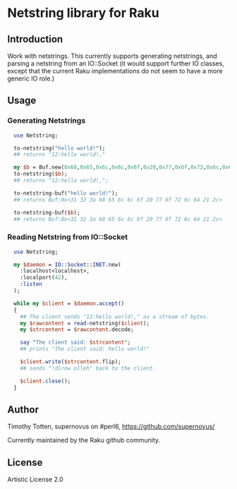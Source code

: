 # Netstring library for Raku

## Introduction

Work with netstrings. This currently supports generating netstrings, and
parsing a netstring from an IO::Socket (it would support further IO classes,
except that the current Raku implementations do not seem to have a more
generic IO role.)

## Usage

### Generating Netstrings

```perl
  use Netstring;

  to-netstring("hello world!");
  ## returns "12:hello world!,"

  my $b = Buf.new(0x68,0x65,0x6c,0x6c,0x6f,0x20,0x77,0x6f,0x72,0x6c,0x64,0x21);
  to-netstring($b);
  ## returns "12:hello world!,";

  to-netstring-buf("hello world!");
  ## returns Buf:0x<31 32 3a 68 65 6c 6c 6f 20 77 6f 72 6c 64 21 2c>

  to-netstring-buf($b);
  ## returns Buf:0x<31 32 3a 68 65 6c 6c 6f 20 77 6f 72 6c 64 21 2c>

```

### Reading Netstring from IO::Socket

```perl
  use Netstring;

  my $daemon = IO::Socket::INET.new(
    :localhost<localhost>,
    :localport(42),
    :listen
  );

  while my $client = $daemon.accept()
  {
    ## The client sends "12:hello world!," as a stream of bytes.
    my $rawcontent = read-netstring($client);
    my $strcontent = $rawcontent.decode;

    say "The client said: $strcontent";
    ## prints "The client said: hello world!"

    $client.write($strcontent.flip);
    ## sends "!dlrow olleh" back to the client.

    $client.close();
  }

```

## Author 

Timothy Totten, supernovus on #perl6, https://github.com/supernovus/

Currently maintained by the Raku github community.

## License

Artistic License 2.0

